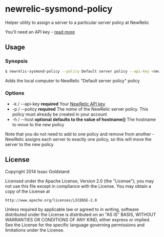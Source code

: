 # newrelic-sysmond-policy

Helper utility to assign a server to a particular server policy at NewRelic

You'll need an API key - [read more](https://docs.newrelic.com/docs/apm/apis/requirements/api-key#creating)

## Usage

### Synopsis

```bash
$ newrelic-sysmond-policy --policy Default server policy --api-key <newrelic-api-key>
```

Adds the local computer to NewRelic "Default server policy" policy

### Options

* -k / --api-key __required__ Your [NewRelic API key](https://docs.newrelic.com/docs/apm/apis/requirements/api-key#creating)
* -p / --policy __required__ The *name* of the NewRelic server policy.  This policy must already be created in your account
* -h / --host __optional__ **defaults to the value of hostname()** The hostname to move to the new policy

Note that you do not need to add to one policy and remove from another - NewRelic assigns each server to exactly one policy, so this will move the server to the new policy

## License

Copyright 2014 Issac Goldstand 

Licensed under the Apache License, Version 2.0 (the "License");
you may not use this file except in compliance with the License.
You may obtain a copy of the License at

    http://www.apache.org/licenses/LICENSE-2.0

Unless required by applicable law or agreed to in writing, software
distributed under the License is distributed on an "AS IS" BASIS,
WITHOUT WARRANTIES OR CONDITIONS OF ANY KIND, either express or implied.
See the License for the specific language governing permissions and
limitations under the License.



